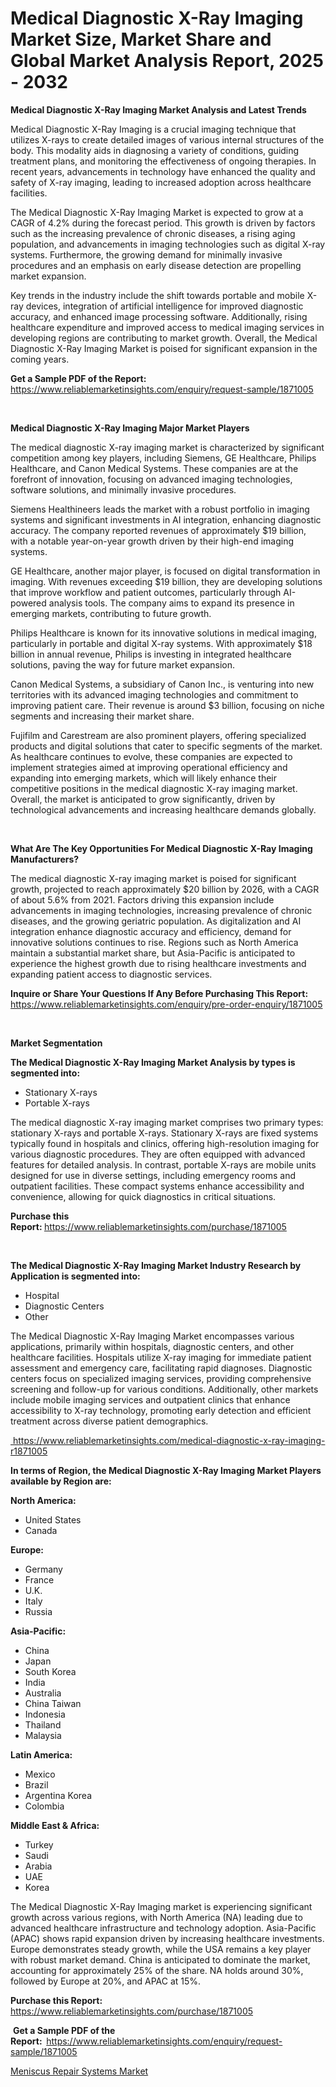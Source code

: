 <p><h1>Medical Diagnostic X-Ray Imaging Market Size, Market Share and Global Market Analysis Report, 2025 - 2032</h1></p><p><strong>Medical Diagnostic X-Ray Imaging Market Analysis and Latest Trends</strong></p>
<p><p>Medical Diagnostic X-Ray Imaging is a crucial imaging technique that utilizes X-rays to create detailed images of various internal structures of the body. This modality aids in diagnosing a variety of conditions, guiding treatment plans, and monitoring the effectiveness of ongoing therapies. In recent years, advancements in technology have enhanced the quality and safety of X-ray imaging, leading to increased adoption across healthcare facilities.</p><p>The Medical Diagnostic X-Ray Imaging Market is expected to grow at a CAGR of 4.2% during the forecast period. This growth is driven by factors such as the increasing prevalence of chronic diseases, a rising aging population, and advancements in imaging technologies such as digital X-ray systems. Furthermore, the growing demand for minimally invasive procedures and an emphasis on early disease detection are propelling market expansion.</p><p>Key trends in the industry include the shift towards portable and mobile X-ray devices, integration of artificial intelligence for improved diagnostic accuracy, and enhanced image processing software. Additionally, rising healthcare expenditure and improved access to medical imaging services in developing regions are contributing to market growth. Overall, the Medical Diagnostic X-Ray Imaging Market is poised for significant expansion in the coming years.</p></p>
<p><strong>Get a Sample PDF of the Report:&nbsp;</strong> <a href="https://www.reliablemarketinsights.com/enquiry/request-sample/1871005?utm_campaign=3272&utm_medium=2&utm_source=Github&utm_content=ia&utm_term=05032025&utm_id=medical-diagnostic-x-ray-imaging">https://www.reliablemarketinsights.com/enquiry/request-sample/1871005</a></p>
<p>&nbsp;</p>
<p><strong>Medical Diagnostic X-Ray Imaging Major Market Players</strong></p>
<p><p>The medical diagnostic X-ray imaging market is characterized by significant competition among key players, including Siemens, GE Healthcare, Philips Healthcare, and Canon Medical Systems. These companies are at the forefront of innovation, focusing on advanced imaging technologies, software solutions, and minimally invasive procedures.</p><p>Siemens Healthineers leads the market with a robust portfolio in imaging systems and significant investments in AI integration, enhancing diagnostic accuracy. The company reported revenues of approximately $19 billion, with a notable year-on-year growth driven by their high-end imaging systems.</p><p>GE Healthcare, another major player, is focused on digital transformation in imaging. With revenues exceeding $19 billion, they are developing solutions that improve workflow and patient outcomes, particularly through AI-powered analysis tools. The company aims to expand its presence in emerging markets, contributing to future growth.</p><p>Philips Healthcare is known for its innovative solutions in medical imaging, particularly in portable and digital X-ray systems. With approximately $18 billion in annual revenue, Philips is investing in integrated healthcare solutions, paving the way for future market expansion.</p><p>Canon Medical Systems, a subsidiary of Canon Inc., is venturing into new territories with its advanced imaging technologies and commitment to improving patient care. Their revenue is around $3 billion, focusing on niche segments and increasing their market share.</p><p>Fujifilm and Carestream are also prominent players, offering specialized products and digital solutions that cater to specific segments of the market. As healthcare continues to evolve, these companies are expected to implement strategies aimed at improving operational efficiency and expanding into emerging markets, which will likely enhance their competitive positions in the medical diagnostic X-ray imaging market. Overall, the market is anticipated to grow significantly, driven by technological advancements and increasing healthcare demands globally.</p></p>
<p>&nbsp;</p>
<p><strong>What Are The Key Opportunities For Medical Diagnostic X-Ray Imaging Manufacturers?</strong></p>
<p><p>The medical diagnostic X-ray imaging market is poised for significant growth, projected to reach approximately $20 billion by 2026, with a CAGR of about 5.6% from 2021. Factors driving this expansion include advancements in imaging technologies, increasing prevalence of chronic diseases, and the growing geriatric population. As digitalization and AI integration enhance diagnostic accuracy and efficiency, demand for innovative solutions continues to rise. Regions such as North America maintain a substantial market share, but Asia-Pacific is anticipated to experience the highest growth due to rising healthcare investments and expanding patient access to diagnostic services.</p></p>
<p><strong>Inquire or Share Your Questions If Any Before Purchasing This Report:</strong> <a href="https://www.reliablemarketinsights.com/enquiry/pre-order-enquiry/1871005?utm_campaign=3272&utm_medium=2&utm_source=Github&utm_content=ia&utm_term=05032025&utm_id=medical-diagnostic-x-ray-imaging">https://www.reliablemarketinsights.com/enquiry/pre-order-enquiry/1871005</a></p>
<p>&nbsp;</p>
<p><strong>Market Segmentation</strong></p>
<p><strong>The Medical Diagnostic X-Ray Imaging Market Analysis by types is segmented into:</strong></p>
<p><ul><li>Stationary X-rays</li><li>Portable X-rays</li></ul></p>
<p><p>The medical diagnostic X-ray imaging market comprises two primary types: stationary X-rays and portable X-rays. Stationary X-rays are fixed systems typically found in hospitals and clinics, offering high-resolution imaging for various diagnostic procedures. They are often equipped with advanced features for detailed analysis. In contrast, portable X-rays are mobile units designed for use in diverse settings, including emergency rooms and outpatient facilities. These compact systems enhance accessibility and convenience, allowing for quick diagnostics in critical situations.</p></p>
<p><strong>Purchase this Report:&nbsp;</strong><a href="https://www.reliablemarketinsights.com/purchase/1871005?utm_campaign=3272&utm_medium=2&utm_source=Github&utm_content=ia&utm_term=05032025&utm_id=medical-diagnostic-x-ray-imaging">https://www.reliablemarketinsights.com/purchase/1871005</a></p>
<p>&nbsp;</p>
<p><strong>The Medical Diagnostic X-Ray Imaging Market Industry Research by Application is segmented into:</strong></p>
<p><ul><li>Hospital</li><li>Diagnostic Centers</li><li>Other</li></ul></p>
<p><p>The Medical Diagnostic X-Ray Imaging Market encompasses various applications, primarily within hospitals, diagnostic centers, and other healthcare facilities. Hospitals utilize X-ray imaging for immediate patient assessment and emergency care, facilitating rapid diagnoses. Diagnostic centers focus on specialized imaging services, providing comprehensive screening and follow-up for various conditions. Additionally, other markets include mobile imaging services and outpatient clinics that enhance accessibility to X-ray technology, promoting early detection and efficient treatment across diverse patient demographics.</p></p>
<p><a href="https://www.reliablemarketinsights.com/medical-diagnostic-x-ray-imaging-r1871005?utm_campaign=3272&utm_medium=2&utm_source=Github&utm_content=ia&utm_term=05032025&utm_id=medical-diagnostic-x-ray-imaging">&nbsp;https://www.reliablemarketinsights.com/medical-diagnostic-x-ray-imaging-r1871005</a></p>
<p><strong>In terms of Region, the Medical Diagnostic X-Ray Imaging Market Players available by Region are:</strong></p>
<p>
    <p> <strong> North America: </strong>
        <ul>
            <li>United States</li>
            <li>Canada</li>
        </ul>
        </p> 
    <p> <strong> Europe: </strong>
        <ul>
            <li>Germany</li>
            <li>France</li>
            <li>U.K.</li>
            <li>Italy</li>
            <li>Russia</li>
        </ul>
        </p> 
    <p> <strong> Asia-Pacific: </strong>
        <ul>
            <li>China</li>
            <li>Japan</li>
            <li>South Korea</li>
            <li>India</li>
            <li>Australia</li>
            <li>China Taiwan</li>
            <li>Indonesia</li>
            <li>Thailand</li>
            <li>Malaysia</li>
        </ul>
        </p> 
    <p> <strong> Latin America: </strong>
        <ul>
            <li>Mexico</li>
            <li>Brazil</li>
            <li>Argentina Korea</li>
            <li>Colombia</li>
        </ul>
        </p> 
    <p> <strong> Middle East & Africa: </strong>
        <ul>
            <li>Turkey</li>
            <li>Saudi</li>
            <li>Arabia</li>
            <li>UAE</li>
            <li>Korea</li>
        </ul>
    </p>
    </p>
<p><p>The Medical Diagnostic X-Ray Imaging market is experiencing significant growth across various regions, with North America (NA) leading due to advanced healthcare infrastructure and technology adoption. Asia-Pacific (APAC) shows rapid expansion driven by increasing healthcare investments. Europe demonstrates steady growth, while the USA remains a key player with robust market demand. China is anticipated to dominate the market, accounting for approximately 25% of the share. NA holds around 30%, followed by Europe at 20%, and APAC at 15%.</p></p>
<p><strong>Purchase this Report: </strong><a href="https://www.reliablemarketinsights.com/purchase/1871005?utm_campaign=3272&utm_medium=2&utm_source=Github&utm_content=ia&utm_term=05032025&utm_id=medical-diagnostic-x-ray-imaging">https://www.reliablemarketinsights.com/purchase/1871005</a></p>
<p>&nbsp;<strong>Get a Sample PDF of the Report:&nbsp;&nbsp;</strong><a href="https://www.reliablemarketinsights.com/enquiry/request-sample/1871005?utm_campaign=3272&utm_medium=2&utm_source=Github&utm_content=ia&utm_term=05032025&utm_id=medical-diagnostic-x-ray-imaging">https://www.reliablemarketinsights.com/enquiry/request-sample/1871005</a></p>
<p><strong></strong></p>
<p><p><a href="https://github.com/huelarnzeba29/Market-Research-Report-List-1/blob/main/meniscus-repair-systems-market.md?utm_campaign=3272&utm_medium=2&utm_source=Github&utm_content=ia&utm_term=05032025&utm_id=medical-diagnostic-x-ray-imaging">Meniscus Repair Systems Market</a></p></p>
